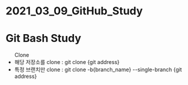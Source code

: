# 2021_03_09_GitHub_Study
<h1>Git Bash Study</h1>
<ul>Clone
	<li>해당 저장소를 clone : git clone {git address}</li>
	<li>특정 브랜치만 clone : git clone -b{branch_name} --single-branch {git address}</li>
</ul>